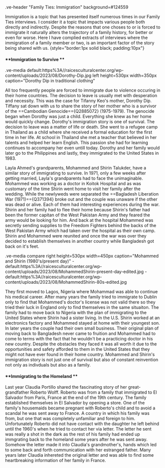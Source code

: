 .ve-header "Family Ties: Immigration" background=#124559

Immigration is a topic that has presented itself numerous times in our Family Ties interviews. I consider it a topic that impacts various people both directly and indirectly. Despite the reasons that one choses to or is forced to immigrate it naturally alters the trajectory of a family history, for better or even for worse.  Here I have complied extracts of interviews where the immigration of a family member or two, is an important factor of the story being shared with us.
{style="border:1px solid black; padding:10px"}

#### **Immigration to Survive **

.ve-media default:https%3A//raicesculturalcenter.org/wp-content/uploads/2023/08/Dorothy-Dip.jpg left height=530px width=350px caption="Dorothy Dip in traditional clothing"

All too frequently people are forced to immigrate due to violence occuring in their home countries. The decision to leave is usually met with desperation and necessity. This was the case for Tifanny Keo's mother, Dorothy Dip. Tiffany sat down with us to share the story of her mother who is a survivor of the ==Cambodian Genocide=={Q2885072} (1975-1979). The genocide began when Dorothy was just a child. Everything she knew as her home would quickly change. Dorothy's immigration story is one of survival. The decision to leave was a matter of life or death. She went to a refugee camp in Thailand as a child where she received a formal education for the first time in her life. At school in Thailand she met a teacher that believed in her talents and helped her learn English. This passion she had for learning continues to accompany her even untill today. Dorothy and her family would later go to the Philippines and lastly, they immigrated to the United States in 1983.  

Layla Ahmed's grandparents, Mohammed and Shirin Talukder, have a similar story of immigrating to survive. In 1971, only a few weeks after getting married, Layla's grandparents had to face the unimaginable. Mohammed was working as a doctor in Koitok Hospital and as was customary of the time Shirin went home to visit her family after the wedding. While the newlyweds were separated the ==Bagladesh Liberation War (1971)=={Q371394} broke out and the couple was unaware if the other was dead or alive. Each of them had interesting experiences during the war. Shirin and her family had to flee their home because Shirin's father had been the former capitan of the West Pakistan Army and they feared the army would be looking for him. And back at the hospital Mohammed was secretly sending supplies to the Freedom Fighters behind the backs of the West Pakistan Army which had taken over the hospital as their own camp. Shirin and Mohammed were reunited and once the war was over they decided to establish themselves in another country while Bangladesh got back on it's feet. 

.ve-media compare right height=530px width=450px caption="Mohammed and Shirin (1980's/present day)"
    - default:https%3A//raicesculturalcenter.org/wp-content/uploads/2023/08/MohammedShirin-present-day-edited.jpg
    - default:https%3A//raicesculturalcenter.org/wp-content/uploads/2023/08/MohammedShirin-80s-edited.jpg
    
They first moved to Lagos, Nigeria where Mohammad was able to continue his medical career. After many years the family tried to immigrate to Dublin only to find that Mohammed's doctor's license was not valid there so they tried their luck in England only to find themselves in the same situaiton. The family had to move back to Nigeria with the plan of immigrating to the United States where Shirin had a sister living. In the U.S. Shirin worked at an electronics factory and Mohammed stayed at home with their youngest son. In later years the couple had their own small business. Their original plan of moving back to Bangladesh never came to fruition and Mohammed had to come to terms with the fact that he wouldn't be a practicing doctor in his new country. Despite the obstacles they faced it was all worth it due to the opportunities and safety afforded to them in the United States that they might not have ever found in their home country. Mohammed and Shirin's immigration story is not just one of survival but also of constant reinvention not only as indivduals but also as a family. 

#### **Immigrating to the Homeland **

Last year Claudia Portillo shared the fascinating story of her great-grandfather Roberto Wolff. Roberto was from a family that immigrated to El Salvador from Paris, France at the end of the 19th century. The family established themselves in El Salvador by opening a store. One of the family's housemaids became pregnant with Roberto's child and to avoid a scandal he was sent away to France. A country in which his family was from, but one that was completely unfamiliar and foreign to him. Unfortunately Roberto did not have contact with the daughter he left behind until the 1960's when he tried to contact her via letter. The letter he sent was really a shot in the dark as the rest of his family had ended up immgrating back to the homeland some years after he was sent away. Somehow the letter made it into Claudia's grandmother's, hands which led to some back and forth communication with her estranged father. Many years later Claudia inhereted the original letter and was able to find some heartbreaking information of her family in France.  